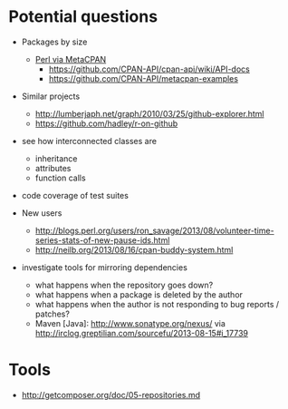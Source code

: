 Potential questions
===================

- Packages by size
  - [Perl via MetaCPAN](http://explorer.metacpan.org/?url=%2Frelease%2F_search%3Fq%3Dstatus%3Alatest%26sort%3Dstat.size%3Adesc%26fields%3Dname%2Cstat.size%2Cdate%26size%3D100&content=)
    - https://github.com/CPAN-API/cpan-api/wiki/API-docs
    - https://github.com/CPAN-API/metacpan-examples

- Similar projects
  - http://lumberjaph.net/graph/2010/03/25/github-explorer.html
  - https://github.com/hadley/r-on-github

- see how interconnected classes are
  - inheritance
  - attributes
  - function calls

- code coverage of test suites

- New users
  - <http://blogs.perl.org/users/ron_savage/2013/08/volunteer-time-series-stats-of-new-pause-ids.html>
  - <http://neilb.org/2013/08/16/cpan-buddy-system.html>


- investigate tools for mirroring dependencies
  - what happens when the repository goes down?
  - what happens when a package is deleted by the author
  - what happens when the author is not responding to bug reports / patches?
  - Maven [Java]: <http://www.sonatype.org/nexus/> via <http://irclog.greptilian.com/sourcefu/2013-08-15#i_17739>

Tools
=====

* http://getcomposer.org/doc/05-repositories.md

